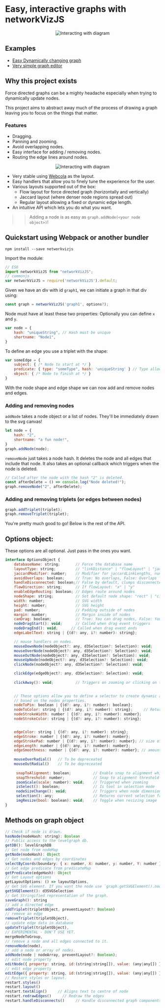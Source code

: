 # Easy, interactive graphs with networkVizJS

<p align="center">
<img src="https://media.giphy.com/media/xUA7b6EQrHg94qkynC/giphy.gif" alt="Interacting with diagram">
</p>

## Examples

- [Easy Dynamically changing graph](https://bl.ocks.org/SpyR1014/d82570c509028e6b0a519ef885ab58f0)
- [Very simple graph editor](http://mind-map-prototype.surge.sh/)

## Why this project exists

Force directed graphs can be a mighty headache especially when trying to dynamically update nodes.

This project aims to abstract away much of the process of drawing a graph leaving you to focus on the
things that matter.

### Features

 - Dragging.
 - Panning and zooming.
 - Avoid overlapping nodes.
 - Easy interface for adding / removing nodes.
 - Routing the edge lines around nodes.

<p align="center">
<img src="https://media.giphy.com/media/xUPGciVhMEBSWGN94c/giphy.gif" alt="Interacting with diagram">
</p>

 - Very stable using [Webcola](http://marvl.infotech.monash.edu/webcola/) as the layout.
 - Easy handlers that allow you to finely tune the experience for the user.
 - Various layouts supported out of the box:
    - Flow layout for force directed graph (horizontally and vertically)
    - Jaccard layout (where denser node regions spread out)
    - Regular layout allowing a fixed or dynamic edge length.
 - An intuitive API which lets you do what you want.


>> Adding a node is as easy as `graph.addNode(<your node object>)`!


## Quickstart using Webpack or another bundler

```shell
npm install --save networkvizjs
```

Import the module:

```javascript
// ES6
import networkVizJS from "networkVizJS";
// commonjs
var networkVizJS = require('networkVizJS').default;
```

Given we have an div with id `graph1`, we can initiate
a graph in that div using:

```javascript
const graph = networkVizJS('graph1', options?);
```

Node must have at least these two properties:
Optionally you can define `x` and `y`.

```javascript
var node = {
    hash: "uniqueString", // Hash must be unique
    shortname: "Node1",
}
```

To define an edge you use a triplet with the shape:

```javascript
var someEdge = {
    subject: { /* Node to start at */ }
    predicate: { type: "someType", hash: 'uniqueString' } // Type allows different coloured edges. Hash must be unique
    object: { /* Node to finish at */ }
}
```

With the node shape and edge shape we can now add and remove nodes and edges.

### Adding and removing nodes

`addNode` takes a node object or a list of nodes.
They'll be immediately drawn to the svg canvas!

```javascript
let node = {
    hash: "2",
    shortname: "a fun node!",
}
graph.addNode(node);
```

`removeNode` just takes a node hash.
It deletes the node and all edges that include that node.
It also takes an optional callback which triggers when the node is deleted.

```javascript
// Called after the node with the hash "2" is deleted.
const afterDelete = () => console.log("Node deleted!");
graph.removeNode("2", afterDelete);
```

### Adding and removing triplets (or edges between nodes)

```javascript
graph.addTriplet(triplet);
graph.removeTriplet(triplet);
```

You're pretty much good to go!
Below is the rest of the API.

## Options object:

These options are all optional.
Just pass in the ones you want.

```javascript
interface OptionsObject {
    databaseName: string;       // Force the database name
    layoutType: string;         // "linkDistance" | "flowLayout" | "jaccardLinkLengths"
    jaccardModifier: number;    // Modifier for jaccardLinkLengths, number between 0 and 1
    avoidOverlaps: boolean;     // True: No overlaps, False: Overlaps
    handleDisconnected: boolean;// False by default, clumps disconnected nodes
    flowDirection: string;      // If flowLayout: "x" | "y"
    enableEdgeRouting: boolean; // Edges route around nodes
    nodeShape: string;          // Set default node shape: "rect" | "circle"
    width: number;              // SVG width
    height: number;             // SVG height
    pad: number;                // Padding outside of nodes 
    margin: number;             // Margin inside of nodes
    canDrag: boolean;           // True: You can drag nodes, False: You can't
    nodeDragStart(): void;      // Called when drag event triggers
    nodeDragEnd(): void;      // Called when drag event ends
    edgeLabelText: string | {(d?: any, i?: number): string};

    // mouse handlers on nodes.
    mouseDownNode(nodeObject?: any, d3Selection?: Selection): void;
    mouseOverNode(nodeObject?: any, d3Selection?: Selection): void;
    mouseOutNode(nodeObject?: any, d3Selection?: Selection): void;
    mouseUpNode(nodeObject?: any, d3Selection?: Selection): void;
    clickNode(nodeObject?: any, d3Selection?: Selection): void;

    clickEdge(edgeObject?: any, d3Selection?: Selection): void;
    
    clickAway(): void;          // Triggers on zooming or clicking on the svg canvas.
    

    // These options allow you to define a selector to create dynamic attributes
    // based on the nodes properties.
    nodeToPin: boolean | {(d?: any, i?: number): boolean};
    nodeToColor: string | {(d?: any, i?: number): string};     // Return a valid css colour.
    nodeStrokeWidth: number | {(d?: any, i?: number): number};
    nodeStrokeColor: string | {(d?: any, i?: number): string};


    edgeColor: string | {(d?: any, i?: number): string};
    edgeStroke: number | {(d?: any, i?: number): number};
    edgeStrokePad: number | {(d?: any, i?: number): number}; // size of clickable area behind edge
    edgeLength: number | {(d?: any, i?: number): number};
    edgeSmoothness: number | {(d?: any, i?: number): number}; // amount of smoothing applied to vertices in edges
    
    mouseOverRadial()   // To be depreceated
    mouseOutRadial()    // To be depreceated
    
     snapToAlignment: boolean;          // Enable snap to alignment whilst dragging
     snapThreshold: number;             // Snap to alignment threshold
     zoomScale(scale: number): void;    // Triggered when zooming
     isSelect(): boolean;               // Is tool in selection mode
     nodeSizeChange(): void;            // Triggers when node dimensions update
     selection(): any;                  // Returns current selection from select tool
     imgResize(bool: boolean): void;    // Toggle when resizing image
}
```

## Methods on graph object

```javascript
// Check if node is drawn.
hasNode(nodeHash: string): Boolean
// Public access to the levelgraph db.
getDB(): levelGraphDB
// Get node from nodeMap
getNode(nodeHash): Object
// Get nodes and edges by coordinates
selectByCoords(boundary: { x: number, X: number, y: number, Y: number }): {nodes:[] edges:[]}
// Get edge predicate from predicateMap
getPredicate(edgeHash): Object
// Get Layout options
getLayoutOptions: () => layoutOptions,
// Get SVG element. If you want the node use `graph.getSVGElement().node();`
getSVGElement(): d3SVGSelection
// Get Stringified representation of the graph.
saveGraph(): string
// add a directed edge
addTriplet(tripletObject, preventLayout?: Boolean)
// remove an edge
removeTriplet(tripletObject),
// update edge data in database
updateTriplet(tripletObject),
// EXPERIMENTAL - DON'T USE YET.
mergeNodeToGroup,
// remove a node and all edges connected to it.
removeNode(node),
// add a node or array of nodes.
addNode(node | nodeArray, preventLayout?: Boolean);
// edit node property
editNode({ property: string, id:(string|string[]), value: (any|any[]) });
// edit edge property
editEdge({ property: string, id:(string|string[]), value: (any|any[]) });
// Restart styles or layout.
restart.styles()
restart.layout()
restart.textAlign()     // Aligns text to centre of node
restart.redrawEdges()     // Redraw the edges
restart.handleDisconnects()     // Handle disconnected graph components

```

